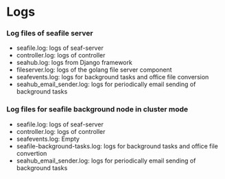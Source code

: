 # Logs

### Log files of seafile server

* seafile.log: logs of seaf-server
* controller.log: logs of controller
* seahub.log: logs from Django framework
* fileserver.log: logs of the golang file server component
* seafevents.log: logs for background tasks and office file conversion
* seahub_email_sender.log: logs for periodically email sending of background tasks


### Log files for seafile background node in cluster mode

* seafile.log: logs of seaf-server
* controller.log: logs of controller
* seafevents.log: Empty
* seafile-background-tasks.log: logs for background tasks and office file convertion
* seahub_email_sender.log: logs for periodically email sending of background tasks
